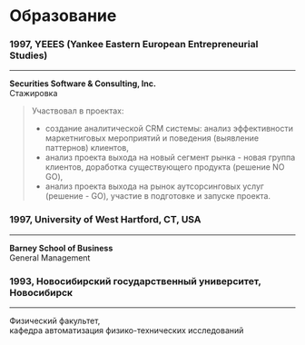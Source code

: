 <link rel="stylesheet" type="text/css" href="/style.css">

# Образование

### 1997, YEEES (Yankee Eastern European Entrepreneurial Studies)
<hr class="divider">
<strong>Securities Software & Consulting, Inc.</strong><br>   
Стажировка<br>
<blockquote>   
Участвовал в проектах:
<ul>
<li>создание аналитической CRM системы: анализ эффективности маркетниговых мероприятий и поведения (выявление паттернов) клиентов,</li>
<li>анализ проекта выхода на новый сегмент рынка - новая группа клиентов, доработка существующего продукта (решение NO GO),</li>
<li>анализ проекта выхода на рынок аутсорсинговых услуг (решение - GO), участие в подготовке и запуске проекта.</li>
</ul>
</blockquote>

### 1997, University of West Hartford, CT, USA
<hr class="divider">
<strong>Barney School of Business</strong><br>   
General Management

### 1993, Новосибирский государственный университет, Новосибирск
<hr class="divider">
Физический факультет, <br>
кафедра автоматизация физико-технических исследований

